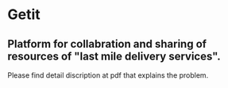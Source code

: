 # Getit
## Platform for collabration and sharing of resources of "last mile delivery services".  
Please find detail discription at pdf that explains the problem.
